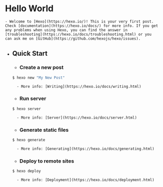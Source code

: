 # Hello World

    - Welcome to [Hexo](https://hexo.io/)! This is your very first post. Check [documentation](https://hexo.io/docs/) for more info. If you get any problems when using Hexo, you can find the answer in [troubleshooting](https://hexo.io/docs/troubleshooting.html) or you can ask me on [GitHub](https://github.com/hexojs/hexo/issues).

- ## Quick Start

    - ### Create a new post

    ``` bash
    $ hexo new "My New Post"
    ```

        - More info: [Writing](https://hexo.io/docs/writing.html)

    - ### Run server

    ``` bash
    $ hexo server
    ```

        - More info: [Server](https://hexo.io/docs/server.html)

    - ### Generate static files

    ``` bash
    $ hexo generate
    ```

        - More info: [Generating](https://hexo.io/docs/generating.html)

    - ### Deploy to remote sites

    ``` bash
    $ hexo deploy
    ```

        - More info: [Deployment](https://hexo.io/docs/deployment.html)